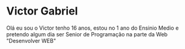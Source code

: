 # Victor Gabriel
Olá eu sou o Victor tenho 16 anos, estou no 1 ano do Ensinio Medio e pretendo algum dia ser Senior de Programação na parte da Web "Desenvolver WEB"
